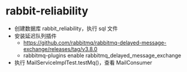 # rabbit-reliability

- 创建数据库 rabbit_reliability，执行 sql 文件
- 安装延迟队列插件
    - https://github.com/rabbitmq/rabbitmq-delayed-message-exchange/releases/tag/v3.8.0
    - rabbitmq-plugins enable rabbitmq_delayed_message_exchange
- 执行 MailServiceImplTest.testMq()，查看 MailConsumer